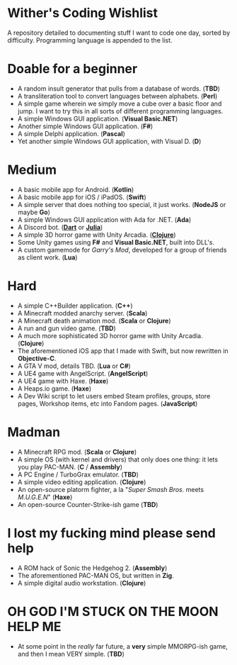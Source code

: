 # Wither's Coding Wishlist

A repository detailed to documenting stuff I want to code one day, sorted by difficulty. Programming language is appended to the list.

# Doable for a beginner

- A random insult generator that pulls from a database of words. (__TBD__)
- A transliteration tool to convert languages between alphabets. (__Perl__)
- A simple game wherein we simply move a cube over a basic floor and jump. I want to try this in all sorts of different programming languages.
- A simple Windows GUI application. (__Visual Basic.NET__)
- Another simple Windows GUI application. (__F#__)
- A simple Delphi application. (__Pascal__)
- Yet another simple Windows GUI application, with Visual D. (__D__)

# Medium

- A basic mobile app for Android. (__Kotlin__)
- A basic mobile app for iOS / iPadOS. (__Swift__)
- A simple server that does nothing too special, it just works. (__NodeJS__ or maybe __Go__)
- A simple Windows GUI application with Ada for .NET. (__Ada__)
- A Discord bot. (__[Dart](https://github.com/nyxx-discord/nyxx)__ or __[Julia](https://github.com/Xh4H/Discord.jl)__)
- A simple 3D horror game with Unity Arcadia. (__[Clojure](https://github.com/arcadia-unity/Arcadia)__)
- Some Unity games using __F#__ and __Visual Basic.NET__, built into DLL's.
- A custom gamemode for _Garry's Mod_, developed for a group of friends as client work. (__Lua__)

# Hard

- A simple C++Builder application. (__C++__)
- A Minecraft modded anarchy server. (__Scala__)
- A Minecraft death animation mod. (__Scala__ or __Clojure__)
- A run and gun video game. (__TBD__)
- A much more sophisticated 3D horror game with Unity Arcadia. (__Clojure__)
- The aforementioned iOS app that I made with Swift, but now rewritten in __Objective-C__.
- A GTA V mod, details TBD. (__Lua__ or __C#__)
- A UE4 game with AngelScript. (__AngelScript__)
- A UE4 game with Haxe. (__Haxe__)
- A Heaps.io game. (__Haxe__)
- A Dev Wiki script to let users embed Steam profiles, groups, store pages, Workshop items, etc into Fandom pages. (__JavaScript__)

# Madman

- A Minecraft RPG mod. (__Scala__ or __Clojure__)
- A simple OS (with kernel and drivers) that only does one thing: it lets you play PAC-MAN. (__C__ / __Assembly__)
- A PC Engine / TurboGrax emulator. (__TBD__)
- A simple video editing application. (__Clojure__)
- An open-source platorm fighter, a la "_Super Smash Bros._ meets _M.U.G.E.N_" (__Haxe__)
- An open-source Counter-Strike-ish game (__TBD__)

# I lost my fucking mind please send help

- A ROM hack of Sonic the Hedgehog 2. (__Assembly__)
- The aforementioned PAC-MAN OS, but written in __Zig__.
- A simple digital audio workstation. (__Clojure__)

# OH GOD I'M STUCK ON THE MOON HELP ME

- At some point in the _really_ far future, a __very__ simple MMORPG-ish game, and then I mean VERY simple. (__TBD__)
